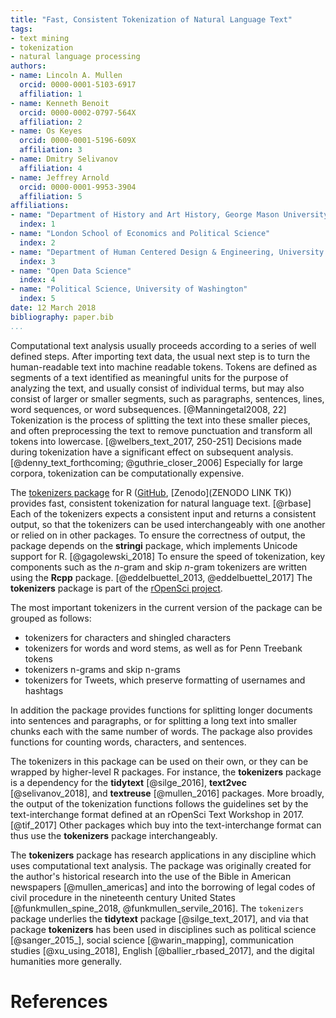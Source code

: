 ```yaml
---
title: "Fast, Consistent Tokenization of Natural Language Text"
tags:
- text mining
- tokenization
- natural language processing
authors:
- name: Lincoln A. Mullen
  orcid: 0000-0001-5103-6917
  affiliation: 1
- name: Kenneth Benoit
  orcid: 0000-0002-0797-564X
  affiliation: 2
- name: Os Keyes
  orcid: 0000-0001-5196-609X
  affiliation: 3
- name: Dmitry Selivanov
  affiliation: 4
- name: Jeffrey Arnold
  orcid: 0000-0001-9953-3904
  affiliation: 5
affiliations: 
- name: "Department of History and Art History, George Mason University"
  index: 1
- name: "London School of Economics and Political Science"
  index: 2
- name: "Department of Human Centered Design & Engineering, University of Washington"
  index: 3
- name: "Open Data Science"
  index: 4
- name: "Political Science, University of Washington"
  index: 5
date: 12 March 2018
bibliography: paper.bib
...
```


Computational text analysis usually proceeds according to a series of well 
defined steps. After importing text data, the usual next step is to turn the 
human-readable text into machine readable tokens. Tokens are defined as 
segments of a text identified as meaningful units for the purpose of analyzing 
the text, and usually consist of individual terms, but may also consist of 
larger or smaller segments, such as paragraphs, sentences, lines, word 
sequences, or word subsequences.  [@Manningetal2008, 22] Tokenization is the 
process of splitting the text into these smaller pieces, and often 
preprocessing the text to remove punctuation and transform all tokens into 
lowercase. [@welbers_text_2017, 250-251] Decisions made during tokenization have a 
significant effect on subsequent analysis. [@denny_text_forthcoming;
@guthrie_closer_2006] Especially  for large corpora, tokenization can be
computationally expensive.

The [tokenizers package](https://ropensci.github.io/tokenizers/) for R 
([GitHub](https://github.com/ropensci/tokenizers), [Zenodo](ZENODO LINK TK)) 
provides fast, consistent tokenization for natural language text. [@rbase] Each 
of the tokenizers expects a consistent input and returns a consistent output, 
so that the tokenizers can be used interchangeably with one another or relied 
on in other packages. To ensure the correctness of output, the package depends 
on the **stringi** package, which implements Unicode support for R. 
[@gagolewski_2018] To ensure the speed of tokenization, key components such as 
the _n_-gram and skip _n_-gram tokenizers are written using the **Rcpp** 
package.  [@eddelbuettel_2013, @eddelbuettel_2017] The **tokenizers** package 
is part of the [rOpenSci project](https://ropensci.org/).

The most important tokenizers in the current version of the package can be 
grouped as follows:

- tokenizers for characters and shingled characters
- tokenizers for words and word stems, as well as for Penn Treebank tokens 
- tokenizers n-grams and skip n-grams
- tokenizers for Tweets, which preserve formatting of usernames and hashtags

In addition the package provides functions for splitting longer documents into 
sentences and paragraphs, or for splitting a long text into smaller chunks each 
with the same number of words. The package also provides functions for counting 
words, characters, and sentences.

The tokenizers in this package can be used on their own, or they can be wrapped 
by higher-level R packages. For instance, the **tokenizers** package is a 
dependency for the **tidytext** [@silge_2016], **text2vec** [@selivanov_2018], 
and **textreuse** [@mullen_2016] packages. More broadly, the output of the 
tokenization functions follows the guidelines set by the text-interchange 
format  defined at an rOpenSci Text Workshop in 2017. [@tif_2017] Other 
packages which buy into the text-interchange format can thus use the 
**tokenizers** package interchangeably.

The **tokenizers** package has research applications in any discipline which 
uses computational text analysis. The package was originally created for the 
author's historical research into the use of the Bible in American newspapers 
[@mullen_americas] and into the borrowing of legal codes of civil procedure in 
the nineteenth century United States [@funkmullen_spine_2018, 
@funkmullen_servile_2016]. The `tokenizers` package underlies the **tidytext** 
package [@silge_text_2017], and via that package **tokenizers** has been used 
in disciplines such as political science [@sanger_2015_], social science 
[@warin_mapping], communication studies [@xu_using_2018], English 
[@ballier_rbased_2017], and the digital humanities more generally.

# References

